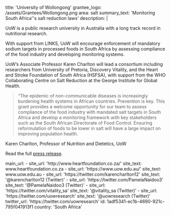 title: 'University of Wollongong'
grantee_logo: /assets/Grantees/Wollongong.png
area: salt
summary_text: 'Monitoring South Africa''s salt reduction laws'
description: |
  <p>UoW is a public research university in Australia with a long track record in nutritional research.
  </p>
  <p>With support from LINKS, UoW will encourage enforcement of mandatory sodium targets in processed foods in South Africa by assessing compliance of the food industry and developing monitoring systems.
  </p>
  <p>UoW’s Associate Professor Karen Charlton will lead a consortium including researchers from University of Pretoria, Discovery Vitality, and the Heart and Stroke Foundation of South Africa (HSFSA), with support from the WHO Collaborating Centre on Salt Reduction at the George Institute for Global Health.
  </p>
  <blockquote>“The epidemic of non-communicable diseases is increasingly burdening health systems in African countries. Prevention is key. This grant provides a welcome opportunity for our team to assess compliance of the food industry with mandated salt targets in South Africa and develop a monitoring framework with key stakeholders such as the South African Directorate of Food Control. Ensuring reformulation of foods to be lower in salt will have a large impact on improving population health.
  </blockquote>
  <p>Karen Charlton, Professor of Nutrition and Dietetics, UoW
  </p>
  <p>Read the full <a href="https://www.linkscommunity.org/assets/Grantees/uow_south-africa_links-grant-press-release-11-2019.pdf" target="_blank">press release</a>.
  </p>
main_url:
  -
    site_url: 'http://www.heartfoundation.co.za/'
    site_text: www.heartfoundation.co.za
  -
    site_url: 'https://www.uow.edu.au/'
    site_text: www.uow.edu.au
  -
    site_url: 'https://twitter.com/karencharlton12'
    site_text: '@karencharlton12 (Twitter)'
  -
    site_url: 'https://twitter.com/PamelaNaidoo3'
    site_text: '@PamelaNaidoo3 (Twitter)'
  -
    site_url: 'https://twitter.com/vitality_sa'
    site_text: '@vitality_sa (Twitter)'
  -
    site_url: 'https://twitter.com/uowresearch'
    site_text: '@uowresearch (Twitter)'
twitter_url: 'https://twitter.com/uowresearch'
id: 1adf5341-ec1b-4690-921c-795f041913f1
country: 'South Africa'
